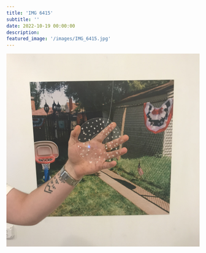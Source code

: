 ```yaml
---
title: 'IMG 6415'
subtitle: ''
date: 2022-10-19 00:00:00
description: 
featured_image: '/images/IMG_6415.jpg'
---
```


![](/images/IMG_6415.jpg)
